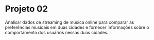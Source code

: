 # Projeto 02

Analisar dados de streaming de música online para comparar as preferências musicais em duas cidades e fornecer informações sobre o comportamento dos usuários nessas duas cidades.